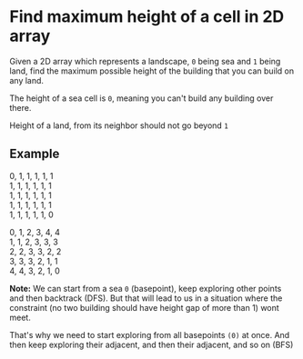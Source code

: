 # Find maximum height of a cell in 2D array

Given a 2D array which represents a landscape, <code>0</code> being sea and <code>1</code> being land, find the maximum possible height of the building that you can build on any land. 

The height of a sea cell is <code>0</code>, meaning you can't build any building over there.

Height of a land, from its neighbor should not go beyond <code>1</code>

## Example

0, 1, 1, 1, 1, 1	</br>
1, 1, 1, 1, 1, 1	</br>
1, 1, 1, 1, 1, 1	</br>
1, 1, 1, 1, 1, 1	</br>
1, 1, 1, 1, 1, 0	</br>

0, 1, 2, 3, 4, 4	</br>
1, 1, 2, 3, 3, 3	</br>
2, 2, 3, 3, 2, 2	</br>
3, 3, 3, 2, 1, 1	</br>
4, 4, 3, 2, 1, 0	</br>

<b>Note:</b> We can start from a sea <code>0</code> (basepoint), keep exploring other points and then backtrack (DFS). But that will lead to us in a situation where the constraint (no two building should have height gap of more than 1) wont meet.

That's why we need to start exploring from all basepoints <code>(0)</code> at once. And then keep exploring their adjacent, and then their adjacent, and so on (BFS)
